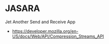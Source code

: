 # JASARA

Jet Another Send and Receive App

- https://developer.mozilla.org/en-US/docs/Web/API/Compression_Streams_API
